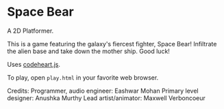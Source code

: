# Space Bear
A 2D Platformer.

This is a game featuring the galaxy's fiercest fighter, Space Bear! Infiltrate the alien base and take down the mother ship. Good luck!


Uses [codeheart.js](codeheartjs.com).

To play, open `play.html` in your favorite web browser.


Credits:
Programmer, audio engineer: Eashwar Mohan
Primary level designer: Anushka Murthy
Lead artist/animator: Maxwell Verboncoeur

